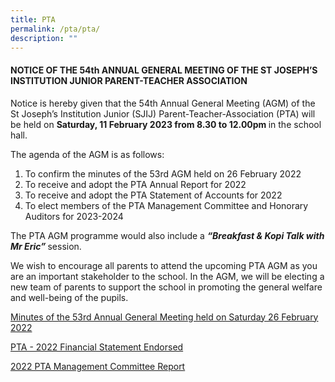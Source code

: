 ```yaml
---
title: PTA
permalink: /pta/pta/
description: ""
---
```

<h4><strong>NOTICE OF THE 54th ANNUAL GENERAL MEETING OF THE ST JOSEPH’S INSTITUTION JUNIOR PARENT-TEACHER ASSOCIATION</strong></h4>
<p>Notice is hereby given that the 54th&nbsp;Annual General Meeting (AGM) of the St Joseph’s Institution Junior (SJIJ) Parent-Teacher-Association (PTA) will be held on&nbsp;<strong>Saturday, 11 February 2023 from 8.30 to 12.00pm&nbsp;</strong>in the school hall.</p>
<p>The agenda of the AGM is as follows:</p>
<ol>
<li>To confirm the minutes of the 53rd AGM held on 26 February 2022</li>
<li>To receive and adopt the PTA Annual Report for 2022</li>
<li>To receive and adopt the PTA Statement of Accounts for 2022</li>
<li>To elect members of the PTA Management Committee and Honorary Auditors for 2023-2024</li>
</ol>
<p>The PTA AGM programme would also include a&nbsp;<strong><em>“Breakfast &amp; Kopi Talk with Mr Eric”&nbsp;</em></strong>session.</p>
<p>We wish to encourage all parents to attend the upcoming PTA AGM as you are an important stakeholder to the school. In the AGM, we will be electing a new team of parents to support the school in promoting the general welfare and well-being of the pupils.&nbsp;</p>
<p><a href="/files/Minutes%20of%20the%2053rd%20Annual%20General%20Meeting%20held%20on%20Saturday%2026%20February%202022.pdf">Minutes of the 53rd Annual General Meeting held on Saturday 26 February 2022</a></p>
<p><a href="/files/PTA%20-%202022%20Financial%20StatementEndorsed.pdf">PTA - 2022 Financial Statement Endorsed</a></p>
<p><a href="/files/2022%20PTA%20Management%20Committee%20Report.pdf">2022 PTA Management Committee Report</a></p>
